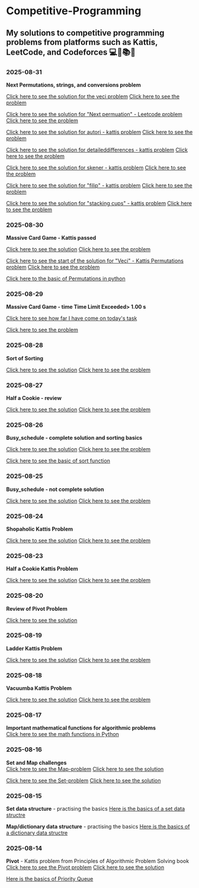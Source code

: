 # Competitive-Programming
My solutions to competitive programming problems from platforms such as Kattis, LeetCode, and Codeforces 💻🚀📚✅
-----------------------------------------------------------------------------


### 2025-08-31
**Next Permutations, strings, and conversions problem**

[Click here to see the solution for the veci problem](https://github.com/FaisalDev09/Competitve-programming/blob/main/veci.py)
[Click here to see the problem](https://open.kattis.com/problems/veci)

[Click here to see the solution for "Next permuation" - Leetcode problem ](https://github.com/FaisalDev09/Competitve-programming/blob/main/next_permutation.py)
[Click here to see the problem](https://leetcode.com/problems/next-permutation/description)

[Click here to see the solution for autori - kattis problem](https://github.com/FaisalDev09/Competitve-programming/blob/main/autori.py)
[Click here to see the problem](https://open.kattis.com/problems/autori)

[Click here to see the solution for detaileddifferences - kattis problem](https://github.com/FaisalDev09/Competitve-programming/blob/main/detaileddifferences.py)
[Click here to see the problem](https://open.kattis.com/problems/detaileddifferences)

[Click here to see the solution for skener - kattis problem](https://github.com/FaisalDev09/Competitve-programming/blob/main/skener.py)
[Click here to see the problem](https://open.kattis.com/problems/skener)


[Click here to see the solution for "filip" - kattis problem](https://github.com/FaisalDev09/Competitve-programming/blob/main/filip.py)
[Click here to see the problem](https://open.kattis.com/problems/filip)

[Click here to see the solution for "stacking cups" - kattis problem](https://github.com/FaisalDev09/Competitve-programming/blob/main/stacking_cups.py)
[Click here to see the problem](https://open.kattis.com/problems/cups)













### 2025-08-30
**Massive Card Game - Kattis passed**

[Click here to see the solution](https://github.com/FaisalDev09/Competitve-programming/blob/main/massive_card_game_fast.py)
[Click here to see the problem](https://open.kattis.com/problems/massivecardgame)

[Click here to see the start of the solution for "Veci" - Kattis Permutations problem](https://github.com/FaisalDev09/Competitve-programming/blob/main/veci.py)
[Click here to see the problem](https://open.kattis.com/problems/veci)

[Click here to the basic of Permutations in python](https://github.com/FaisalDev09/Competitve-programming/blob/main/Permutations_prac.py)



### 2025-08-29
**Massive Card Game - time Time Limit Exceeded> 1.00 s**

[Click here to see how far I have come on today's task](https://github.com/FaisalDev09/Competitve-programming/blob/main/massive_card_game.py)

[Click here to see the problem](https://open.kattis.com/problems/massivecardgame)



### 2025-08-28
**Sort of Sorting**

[Click here to see the solution](https://github.com/FaisalDev09/Competitve-programming/blob/main/sort_of_sorting.py)
[Click here to see the problem](https://open.kattis.com/problems/sortofsorting)


### 2025-08-27
**Half a Cookie - review**

[Click here to see the solution](https://github.com/FaisalDev09/Competitve-programming/blob/main/review_half_a_cookie.py)
[Click here to see the problem](https://open.kattis.com/problems/halfacookie)


### 2025-08-26
**Busy_schedule - complete solution and sorting basics**

[Click here to see the solution](https://github.com/FaisalDev09/Competitve-programming/blob/main/busy_schedule.py)
[Click here to see the problem](https://open.kattis.com/problems/busyschedule)

[Click here to see the basic of sort function](https://github.com/FaisalDev09/Competitve-programming/blob/main/sorting_prac.py)





### 2025-08-25
**Busy_schedule - not complete solution**

[Click here to see the solution](https://github.com/FaisalDev09/Competitve-programming/blob/main/busy_schedule.py)
[Click here to see the problem](https://open.kattis.com/problems/busyschedule)




### 2025-08-24
**Shopaholic Kattis Problem**

[Click here to see the solution](https://github.com/FaisalDev09/Competitve-programming/blob/main/shopaholic.py)
[Click here to see the problem](https://open.kattis.com/problems/shopaholic)


### 2025-08-23
**Half a Cookie Kattis Problem**

[Click here to see the solution](https://github.com/FaisalDev09/Competitve-programming/blob/main/Half_a_cookie.py)
[Click here to see the problem](https://open.kattis.com/problems/halfacookie)


### 2025-08-20
**Review of Pivot Problem**

[Click here to see the solution](https://github.com/FaisalDev09/Competitve-programming/blob/main/review_pivot.py)


### 2025-08-19
**Ladder Kattis Problem**

[Click here to see the solution](https://github.com/FaisalDev09/Competitve-programming/blob/main/ladder.py)
[Click here to see the problem](https://open.kattis.com/problems/ladder)


### 2025-08-18
**Vacuumba Kattis Problem**

[Click here to see the solution](https://github.com/FaisalDev09/Competitve-programming/blob/main/vacuumba.py)
[Click here to see the problem](https://open.kattis.com/problems/vacuumba)

### 2025-08-17
**Important mathematical functions for algorithmic problems**  
[Click here to see the math functions in Python](https://github.com/FaisalDev09/Competitve-programming/blob/main/math_functions.py)


### 2025-08-16
**Set and Map challenges**  
[Click here to see the Map-problem](https://open.kattis.com/problems/babelfish)
[Click here to see the solution](https://github.com/FaisalDev09/Competitve-programming/blob/main/babelfish.py)

[Click here to see the Set-problem](https://open.kattis.com/problems/securedoors)
[Click here to see the solution](https://github.com/FaisalDev09/Competitve-programming/blob/main/secure_doors.py)

### 2025-08-15
**Set data structure** - practising the basics 
[Here is the basics of a set data structre](https://github.com/FaisalDev09/Competitve-programming/blob/main/set.pract.py)

**Map/dictionary data structure** - practising the basics
[Here is the basics of a dictionary data structre](https://github.com/FaisalDev09/Competitve-programming/blob/main/map.prac.py)

### 2025-08-14
**Pivot** - Kattis problem from Principles of Algorithmic Problem Solving book
[Click here to see the Pivot problem](https://open.kattis.com/problems/pivot)
[Click here to see the solution](https://github.com/FaisalDev09/Competitve-programming/blob/main/privot.py)  

[Here is the basics of Priority Queue](https://github.com/FaisalDev09/Competitve-programming/blob/main/priority_queue.py)






